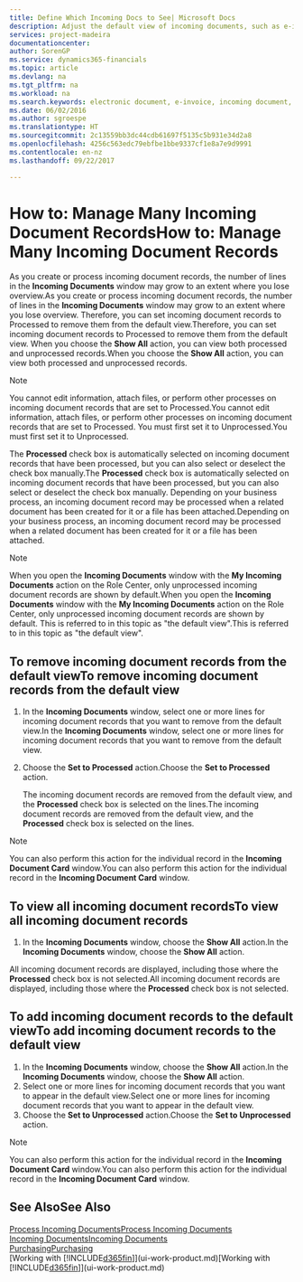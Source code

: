 ```yaml
---
title: Define Which Incoming Docs to See| Microsoft Docs
description: Adjust the default view of incoming documents, such as e-invoices, to improve your overview of processed and unprocessed records.
services: project-madeira
documentationcenter: 
author: SorenGP
ms.service: dynamics365-financials
ms.topic: article
ms.devlang: na
ms.tgt_pltfrm: na
ms.workload: na
ms.search.keywords: electronic document, e-invoice, incoming document, OCR, ecommerce, document exchange, import invoice
ms.date: 06/02/2016
ms.author: sgroespe
ms.translationtype: HT
ms.sourcegitcommit: 2c13559bb3dc44cdb61697f5135c5b931e34d2a8
ms.openlocfilehash: 4256c563edc79ebfbe1bbe9337cf1e8a7e9d9991
ms.contentlocale: en-nz
ms.lasthandoff: 09/22/2017

---
```

# <a name="how-to-manage-many-incoming-document-records"></a><span data-ttu-id="2eae6-103">How to: Manage Many Incoming Document Records</span><span class="sxs-lookup"><span data-stu-id="2eae6-103">How to: Manage Many Incoming Document Records</span></span>
<span data-ttu-id="2eae6-104">As you create or process incoming document records, the number of lines in the **Incoming Documents** window may grow to an extent where you lose overview.</span><span class="sxs-lookup"><span data-stu-id="2eae6-104">As you create or process incoming document records, the number of lines in the **Incoming Documents** window may grow to an extent where you lose overview.</span></span> <span data-ttu-id="2eae6-105">Therefore, you can set incoming document records to Processed to remove them from the default view.</span><span class="sxs-lookup"><span data-stu-id="2eae6-105">Therefore, you can set incoming document records to Processed to remove them from the default view.</span></span> <span data-ttu-id="2eae6-106">When you choose the **Show All** action, you can view both processed and unprocessed records.</span><span class="sxs-lookup"><span data-stu-id="2eae6-106">When you choose the **Show All** action, you can view both processed and unprocessed records.</span></span>

> [!NOTE]  
>   <span data-ttu-id="2eae6-107">You cannot edit information, attach files, or perform other processes on incoming document records that are set to Processed.</span><span class="sxs-lookup"><span data-stu-id="2eae6-107">You cannot edit information, attach files, or perform other processes on incoming document records that are set to Processed.</span></span> <span data-ttu-id="2eae6-108">You must first set it to Unprocessed.</span><span class="sxs-lookup"><span data-stu-id="2eae6-108">You must first set it to Unprocessed.</span></span>

<span data-ttu-id="2eae6-109">The **Processed** check box is automatically selected on incoming document records that have been processed, but you can also select or deselect the check box manually.</span><span class="sxs-lookup"><span data-stu-id="2eae6-109">The **Processed** check box is automatically selected on incoming document records that have been processed, but you can also select or deselect the check box manually.</span></span> <span data-ttu-id="2eae6-110">Depending on your business process, an incoming document record may be processed when a related document has been created for it or a file has been attached.</span><span class="sxs-lookup"><span data-stu-id="2eae6-110">Depending on your business process, an incoming document record may be processed when a related document has been created for it or a file has been attached.</span></span>

> [!NOTE]  
>   <span data-ttu-id="2eae6-111">When you open the **Incoming Documents** window with the **My Incoming Documents** action on the Role Center, only unprocessed incoming document records are shown by default.</span><span class="sxs-lookup"><span data-stu-id="2eae6-111">When you open the **Incoming Documents** window with the **My Incoming Documents** action on the Role Center, only unprocessed incoming document records are shown by default.</span></span> <span data-ttu-id="2eae6-112">This is referred to in this topic as "the default view".</span><span class="sxs-lookup"><span data-stu-id="2eae6-112">This is referred to in this topic as "the default view".</span></span>

## <a name="to-remove-incoming-document-records-from-the-default-view"></a><span data-ttu-id="2eae6-113">To remove incoming document records from the default view</span><span class="sxs-lookup"><span data-stu-id="2eae6-113">To remove incoming document records from the default view</span></span>
1. <span data-ttu-id="2eae6-114">In the **Incoming Documents** window, select one or more lines for incoming document records that you want to remove from the default view.</span><span class="sxs-lookup"><span data-stu-id="2eae6-114">In the **Incoming Documents** window, select one or more lines for incoming document records that you want to remove from the default view.</span></span>
2. <span data-ttu-id="2eae6-115">Choose the **Set to Processed** action.</span><span class="sxs-lookup"><span data-stu-id="2eae6-115">Choose the **Set to Processed** action.</span></span>

    <span data-ttu-id="2eae6-116">The incoming document records are removed from the default view, and the **Processed** check box is selected on the lines.</span><span class="sxs-lookup"><span data-stu-id="2eae6-116">The incoming document records are removed from the default view, and the **Processed** check box is selected on the lines.</span></span>

> [!NOTE]  
>   <span data-ttu-id="2eae6-117">You can also perform this action for the individual record in the **Incoming Document Card** window.</span><span class="sxs-lookup"><span data-stu-id="2eae6-117">You can also perform this action for the individual record in the **Incoming Document Card** window.</span></span>

## <a name="to-view-all-incoming-document-records"></a><span data-ttu-id="2eae6-118">To view all incoming document records</span><span class="sxs-lookup"><span data-stu-id="2eae6-118">To view all incoming document records</span></span>
1. <span data-ttu-id="2eae6-119">In the **Incoming Documents** window, choose the **Show All** action.</span><span class="sxs-lookup"><span data-stu-id="2eae6-119">In the **Incoming Documents** window, choose the **Show All** action.</span></span>

<span data-ttu-id="2eae6-120">All incoming document records are displayed, including those where the **Processed** check box is not selected.</span><span class="sxs-lookup"><span data-stu-id="2eae6-120">All incoming document records are displayed, including those where the **Processed** check box is not selected.</span></span>

## <a name="to-add-incoming-document-records-to-the-default-view"></a><span data-ttu-id="2eae6-121">To add incoming document records to the default view</span><span class="sxs-lookup"><span data-stu-id="2eae6-121">To add incoming document records to the default view</span></span>
1. <span data-ttu-id="2eae6-122">In the **Incoming Documents** window, choose the **Show All** action.</span><span class="sxs-lookup"><span data-stu-id="2eae6-122">In the **Incoming Documents** window, choose the **Show All** action.</span></span>
2. <span data-ttu-id="2eae6-123">Select one or more lines for incoming document records that you want to appear in the default view.</span><span class="sxs-lookup"><span data-stu-id="2eae6-123">Select one or more lines for incoming document records that you want to appear in the default view.</span></span>
3. <span data-ttu-id="2eae6-124">Choose the **Set to Unprocessed** action.</span><span class="sxs-lookup"><span data-stu-id="2eae6-124">Choose the **Set to Unprocessed** action.</span></span>  

> [!NOTE]  
>   <span data-ttu-id="2eae6-125">You can also perform this action for the individual record in the **Incoming Document Card** window.</span><span class="sxs-lookup"><span data-stu-id="2eae6-125">You can also perform this action for the individual record in the **Incoming Document Card** window.</span></span>

## <a name="see-also"></a><span data-ttu-id="2eae6-126">See Also</span><span class="sxs-lookup"><span data-stu-id="2eae6-126">See Also</span></span>
[<span data-ttu-id="2eae6-127">Process Incoming Documents</span><span class="sxs-lookup"><span data-stu-id="2eae6-127">Process Incoming Documents</span></span>](across-process-income-documents.md)  
[<span data-ttu-id="2eae6-128">Incoming Documents</span><span class="sxs-lookup"><span data-stu-id="2eae6-128">Incoming Documents</span></span>](across-income-documents.md)  
[<span data-ttu-id="2eae6-129">Purchasing</span><span class="sxs-lookup"><span data-stu-id="2eae6-129">Purchasing</span></span>](purchasing-manage-purchasing.md)  
<span data-ttu-id="2eae6-130">[Working with [!INCLUDE[d365fin](includes/d365fin_md.md)]](ui-work-product.md)</span><span class="sxs-lookup"><span data-stu-id="2eae6-130">[Working with [!INCLUDE[d365fin](includes/d365fin_md.md)]](ui-work-product.md)</span></span>

